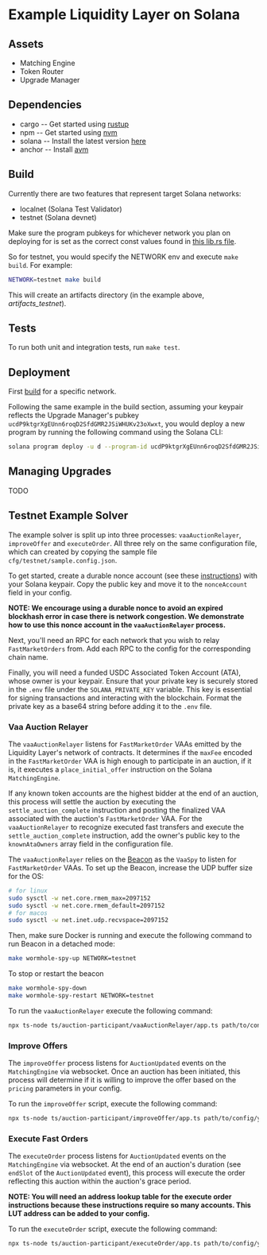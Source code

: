 # Example Liquidity Layer on Solana

## Assets

- Matching Engine
- Token Router
- Upgrade Manager

## Dependencies

- cargo -- Get started using [rustup](https://rustup.rs/)
- npm -- Get started using [nvm](https://github.com/nvm-sh/nvm?tab=readme-ov-file#install--update-script)
- solana -- Install the latest version [here](https://docs.solanalabs.com/cli/install#use-solanas-install-tool)
- anchor -- Install [avm](https://book.anchor-lang.com/getting_started/installation.html#anchor)

## Build

Currently there are two features that represent target Solana
networks:

- localnet (Solana Test Validator)
- testnet (Solana devnet)

Make sure the program pubkeys for whichever network you plan on deploying for is set as the correct
const values found in [this lib.rs file](modules/common/src/lib.rs).

So for testnet, you would specify the NETWORK env and execute `make build`. For example:

```sh
NETWORK=testnet make build
```

This will create an artifacts directory (in the example above, _artifacts_testnet_).

## Tests

To run both unit and integration tests, run `make test`.

## Deployment

First [build](#build) for a specific network.

Following the same example in the build section, assuming your keypair reflects the Upgrade
Manager's pubkey `ucdP9ktgrXgEUnn6roqD2SfdGMR2JSiWHUKv23oXwxt`, you would deploy a new program by
running the following command using the Solana CLI:

```sh
solana program deploy -u d --program-id ucdP9ktgrXgEUnn6roqD2SfdGMR2JSiWHUKv23oXwxt artifacts-testnet/upgrade_manager.so
```

## Managing Upgrades

TODO

## Testnet Example Solver

The example solver is split up into three processes: `vaaAuctionRelayer`, `improveOffer` and
`executeOrder`. All three rely on the same configuration file, which can created by copying the
sample file `cfg/testnet/sample.config.json`.

To get started, create a durable nonce account (see these
[instructions](https://solana.com/developers/guides/advanced/introduction-to-durable-nonces)) with
your Solana keypair. Copy the public key and move it to the `nonceAccount` field in your config.

**NOTE: We encourage using a durable nonce to avoid an expired blockhash error in case there is
network congestion. We demonstrate how to use this nonce account in the `vaaAuctionRelayer`
process.**

Next, you'll need an RPC for each network that you wish to relay `FastMarketOrders` from. Add each
RPC to the config for the corresponding chain name.

Finally, you will need a funded USDC Associated Token Account (ATA), whose owner is your keypair.
Ensure that your private key is securely stored in the `.env` file under the `SOLANA_PRIVATE_KEY`
variable. This key is essential for signing transactions and interacting with the blockchain.
Format the private key as a base64 string before adding it to the `.env` file.

### Vaa Auction Relayer

The `vaaAuctionRelayer` listens for `FastMarketOrder` VAAs emitted by the Liquidity Layer's network
of contracts. It determines if the `maxFee` encoded in the `FastMarketOrder` VAA is high enough to
participate in an auction, if it is, it executes a `place_initial_offer` instruction on the Solana
`MatchingEngine`.

If any known token accounts are the highest bidder at the end of an auction, this process will settle
the auction by executing the `settle_auction_complete` instruction and posting the finalized VAA
associated with the auction's `FastMarketOrder` VAA. For the `vaaAuctionRelayer` to recognize executed
fast transfers and execute the `settle_auction_complete` instruction, add the owner's public key to the
`knownAtaOwners` array field in the configuration file.

The `vaaAuctionRelayer` relies on the [Beacon](https://github.com/pyth-network/beacon) as the `VaaSpy` to listen for `FastMarketOrder` VAAs. To set up the
Beacon, increase the UDP buffer size for the OS:

```sh
# for linux
sudo sysctl -w net.core.rmem_max=2097152
sudo sysctl -w net.core.rmem_default=2097152
# for macos
sudo sysctl -w net.inet.udp.recvspace=2097152
```

Then, make sure Docker is running and execute the following command to run Beacon in a detached mode:

```sh
make wormhole-spy-up NETWORK=testnet
```

To stop or restart the beacon

```sh
make wormhole-spy-down
make wormhole-spy-restart NETWORK=testnet
```

To run the `vaaAuctionRelayer` execute the following command:

```sh
npx ts-node ts/auction-participant/vaaAuctionRelayer/app.ts path/to/config/your.config.json
```

### Improve Offers

The `improveOffer` process listens for `AuctionUpdated` events on the `MatchingEngine` via
websocket. Once an auction has been initiated, this process will determine if it is willing to
improve the offer based on the `pricing` parameters in your config.

To run the `improveOffer` script, execute the following command:

```sh
npx ts-node ts/auction-participant/improveOffer/app.ts path/to/config/your.config.json
```

### Execute Fast Orders

The `executeOrder` process listens for `AuctionUpdated` events on the `MatchingEngine` via
websocket. At the end of an auction's duration (see `endSlot` of the `AuctionUpdated` event), this
process will execute the order reflecting this auction within the auction's grace period.

**NOTE: You will need an address lookup table for the execute order instructions because these
instructions require so many accounts. This LUT address can be added to your config.**

To run the `executeOrder` script, execute the following command:

```sh
npx ts-node ts/auction-participant/executeOrder/app.ts path/to/config/your.config.json
```
